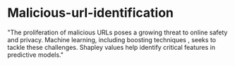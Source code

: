 # Malicious-url-identification
"The proliferation of malicious URLs poses a growing threat to online safety and privacy. Machine learning, including boosting techniques , seeks to tackle these challenges. Shapley values help identify critical features in predictive models."
